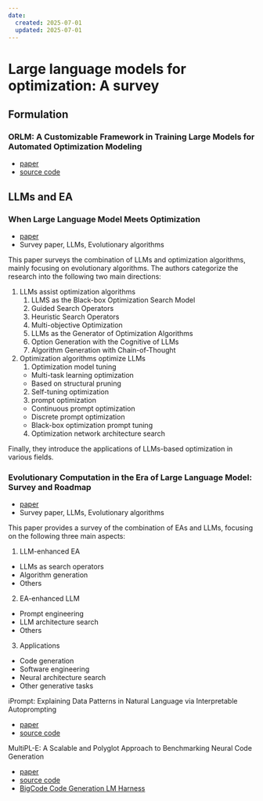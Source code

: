 ```yaml
---
date:
  created: 2025-07-01
  updated: 2025-07-01
---
```



# Large language models for optimization: A survey

<!-- more -->

## Formulation

### ORLM: A Customizable Framework in Training Large Models for Automated Optimization Modeling
- [paper](https://pubsonline.informs.org/doi/10.1287/opre.2024.1233)
- [source code](https://github.com/Cardinal-Operations/ORLM)


## LLMs and EA

### When Large Language Model Meets Optimization

- [paper](https://arxiv.org/abs/2405.10098)
- Survey paper, LLMs, Evolutionary algorithms

This paper surveys the combination of LLMs and optimization algorithms, mainly focusing on evolutionary algorithms. The authors categorize the research into the following two main directions:

1. LLMs assist optimization algorithms
   1. LLMS as the Black-box Optimization Search Model
     1. Guided Search Operators
     2. Heuristic Search Operators
     3. Multi-objective Optimization
   2. LLMs as the Generator of Optimization Algorithms
     1. Option Generation with the Cognitive of LLMs
     2. Algorithm Generation with Chain-of-Thought
2. Optimization algorithms optimize LLMs
   1. Optimization model tuning
     - Multi-task learning optimization
     - Based on structural pruning
   2. Self-tuning optimization
   3. prompt optimization
     - Continuous prompt optimization
     - Discrete prompt optimization
     - Black-box optimization prompt tuning
   4. Optimization network architecture search

Finally, they introduce the applications of LLMs-based optimization in various fields.

### Evolutionary Computation in the Era of Large Language Model: Survey and Roadmap

- [paper](https://ieeexplore.ieee.org/document/10767756)
- Survey paper, LLMs, Evolutionary algorithms

This paper provides a survey of the combination of EAs and LLMs, focusing on the following three main aspects:

1. LLM-enhanced EA
  - LLMs as search operators
  - Algorithm generation
  - Others
2. EA-enhanced LLM
  - Prompt engineering
  - LLM architecture search
  - Others
3. Applications
  - Code generation
  - Software engineering
  - Neural architecture search
  - Other generative tasks

iPrompt: Explaining Data Patterns in Natural Language via Interpretable Autoprompting
  - [paper]((https://arxiv.org/abs/2210.01848))
  - [source code](https://github.com/csinva/iprompt)

MultiPL-E: A Scalable and Polyglot Approach to Benchmarking Neural Code Generation
  - [paper](https://ieeexplore.ieee.org/abstract/document/10103177)
  - [source code](https://github.com/nuprl/MultiPL-E)
  - [BigCode Code Generation LM Harness](https://github.com/bigcode-project/bigcode-evaluation-harness)


